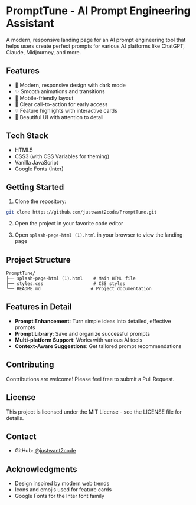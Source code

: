 # PromptTune - AI Prompt Engineering Assistant

A modern, responsive landing page for an AI prompt engineering tool that helps users create perfect prompts for various AI platforms like ChatGPT, Claude, Midjourney, and more.

## Features

- 🎨 Modern, responsive design with dark mode
- ✨ Smooth animations and transitions
- 📱 Mobile-friendly layout
- 🎯 Clear call-to-action for early access
- 💡 Feature highlights with interactive cards
- 🎨 Beautiful UI with attention to detail

## Tech Stack

- HTML5
- CSS3 (with CSS Variables for theming)
- Vanilla JavaScript
- Google Fonts (Inter)

## Getting Started

1. Clone the repository:
```bash
git clone https://github.com/justwant2code/PromptTune.git
```

2. Open the project in your favorite code editor

3. Open `splash-page-html (1).html` in your browser to view the landing page

## Project Structure

```
PromptTune/
├── splash-page-html (1).html    # Main HTML file
├── styles.css                   # CSS styles
└── README.md                   # Project documentation
```

## Features in Detail

- **Prompt Enhancement**: Turn simple ideas into detailed, effective prompts
- **Prompt Library**: Save and organize successful prompts
- **Multi-platform Support**: Works with various AI tools
- **Context-Aware Suggestions**: Get tailored prompt recommendations

## Contributing

Contributions are welcome! Please feel free to submit a Pull Request.

## License

This project is licensed under the MIT License - see the LICENSE file for details.

## Contact

- GitHub: [@justwant2code](https://github.com/justwant2code)

## Acknowledgments

- Design inspired by modern web trends
- Icons and emojis used for feature cards
- Google Fonts for the Inter font family 